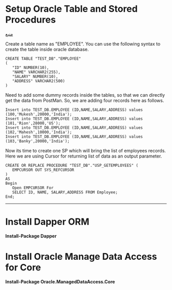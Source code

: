 # Setup Oracle Table and Stored Procedures

[منیع](http://www.mukeshkumar.net/articles/aspnetcore/asp-net-core-web-api-with-oracle-database-and-dapper)

Create a table name as "EMPLOYEE". 
You can use the following syntax to create the table inside oracle database.

```
CREATE TABLE "TEST_DB"."EMPLOYEE" 
(	
   "ID" NUMBER(10), 
   "NAME" VARCHAR2(255), 
   "SALARY" NUMBER(10), 
   "ADDRESS" VARCHAR2(500)
)
```

Need to add some dummy records inside the tables, so that we can directly get the data from PostMan. 
So, we are adding four records here as follows.

```
Insert into TEST_DB.EMPLOYEE (ID,NAME,SALARY,ADDRESS) values (100,'Mukesh',20000,'India');
Insert into TEST_DB.EMPLOYEE (ID,NAME,SALARY,ADDRESS) values (101,'Rion',28000,'US');
Insert into TEST_DB.EMPLOYEE (ID,NAME,SALARY,ADDRESS) values (102,'Mahesh',10000,'India');
Insert into TEST_DB.EMPLOYEE (ID,NAME,SALARY,ADDRESS) values (103,'Banky',20000,'India');
```

Now its time to create one SP which will bring the list of employees records. 
Here we are using Cursor for returning list of data as an output parameter.

```
CREATE OR REPLACE PROCEDURE "TEST_DB"."USP_GETEMPLOYEES" (
   EMPCURSOR OUT SYS_REFCURSOR
)
AS
Begin
   Open EMPCURSOR For
   SELECT ID, NAME, SALARY,ADDRESS FROM Employee;
End;
```
---

# Install Dapper ORM

**Install-Package Dapper**

# Install Oracle Manage Data Access for Core

**Install-Package Oracle.ManagedDataAccess.Core**
